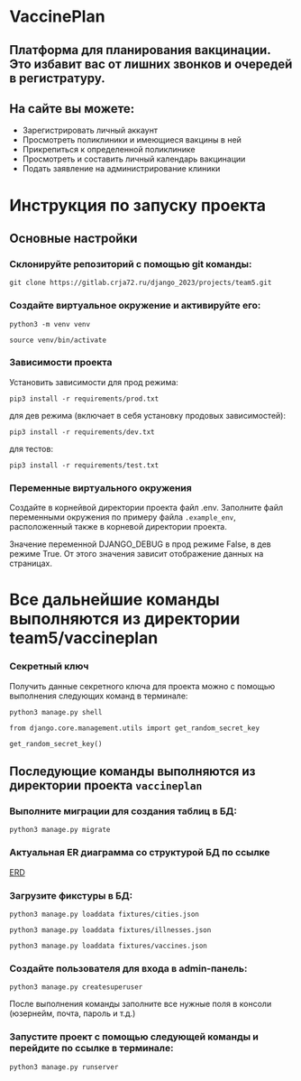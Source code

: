 # VaccinePlan

## Платформа для планирования вакцинации. Это избавит вас от лишних звонков и очередей в регистратуру.

## На сайте вы можете:

* Зарегистрировать личный аккаунт
* Просмотреть поликлиники и имеющиеся вакцины в ней
* Прикрепиться к определенной поликлинике
* Просмотреть и составить личный календарь вакцинации
* Подать заявление на администрирование клиники

# Инструкция по запуску проекта

## Основные настройки

### Склонируйте репозиторий с помощью git команды:

```
git clone https://gitlab.crja72.ru/django_2023/projects/team5.git
```

### Создайте виртуальное окружение и активируйте его:

```
python3 -m venv venv 
```

```
source venv/bin/activate 
```

### Зависимости проекта

Установить зависимости для прод режима:

```
pip3 install -r requirements/prod.txt
```

для дев режима (включает в себя установку продовых зависимостей):

```
pip3 install -r requirements/dev.txt
```

для тестов:

```
pip3 install -r requirements/test.txt
```

### Переменные виртуального окружения

Создайте в корнейвой директории проекта файл .env. Заполните файл переменными
окружения по примеру файла `.example_env`, расположенный также в корневой
директории проекта.

Значение переменной DJANGO_DEBUG в прод режиме False, в дев режиме True. От
этого значения зависит отображение данных на страницах.

# Все дальнейшие команды выполняются из директории team5/vaccineplan

### Секретный ключ

Получить данные секретного ключа для проекта можно с помощью выполнения
следующих команд в терминале:

```
python3 manage.py shell
```

```
from django.core.management.utils import get_random_secret_key
```

```
get_random_secret_key()
```

## Последующие команды выполняются из директории проекта `vaccineplan`

### Выполните миграции для создания таблиц в БД:

```
python3 manage.py migrate
```

### Актуальная ER диаграмма со структурой БД по ссылке

[ERD](https://dbdiagram.io/d/VaccinePlan-65733c7756d8064ca0a99943)

### Загрузите фикстуры в БД:

```
python3 manage.py loaddata fixtures/cities.json
```

```
python3 manage.py loaddata fixtures/illnesses.json
```

```
python3 manage.py loaddata fixtures/vaccines.json
```

### Создайте пользователя для входа в admin-панель:

```
python3 manage.py createsuperuser
```

После выполнения команды заполните все нужные поля в консоли (юзернейм, почта,
пароль и т.д.)

### Запустите проект с помощью следующей команды и перейдите по ссылке в терминале:

```
python3 manage.py runserver
```
